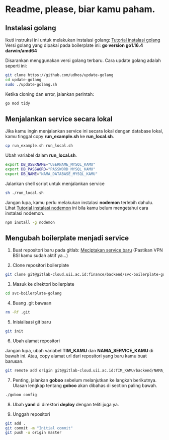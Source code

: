 # Readme, please, biar kamu paham.

## Instalasi golang

Ikuti instruksi ini untuk melakukan instalasi golang: [Tutorial instalasi golang](https://go.dev/doc/install)
Versi golang yang dipakai pada boilerplate ini: **go version go1.16.4 darwin/amd64**

Disarankan menggunakan versi golang terbaru. Cara update golang adalah seperti ini:

```bash
git clone https://github.com/udhos/update-golang
cd update-golang
sudo ./update-golang.sh
```

Ketika cloning dan error, jalankan perintah:

```bash
go mod tidy
```

## Menjalankan service secara lokal

Jika kamu ingin menjalankan service ini secara lokal dengan database lokal, kamu tinggal copy **run_example.sh** ke **run_local.sh**.

```bash
cp run_example.sh run_local.sh
```

Ubah variabel dalam **run_local.sh**.

```bash
export DB_USERNAME="USERNAME_MYSQL_KAMU"
export DB_PASSWORD="PASSWORD_MYSQL_KAMU"
export DB_NAME="NAMA_DATABASE_MYSQL_KAMU"
```

Jalankan shell script untuk menjalankan service

```bash
sh ./run_local.sh
```

Jangan lupa, kamu perlu melakukan instalasi **nodemon** terlebih dahulu. Lihat [Tutorial instalasi nodemon](https://www.npmjs.com/package/nodemon) ini bila kamu belum mengetahui cara instalasi nodemon.

```bash
npm install -g nodemon
```

## Mengubah boilerplate menjadi service

1. Buat repositori baru pada gitlab: [Meciptakan service baru](https://gitlab-cloud.uii.ac.id/projects/new) (Pastikan VPN BSI kamu sudah aktif ya...)

2. Clone repositori boilerplate

```bash
git clone git@gitlab-cloud.uii.ac.id:finance/backend/svc-boilerplate-golang.git
```

3. Masuk ke direktori boilerplate

```bash
cd svc-boilerplate-golang
```

4. Buang .git bawaan

```bash
rm -Rf .git
```

5. Inisialisasi git baru

```bash
git init
```

6. Ubah alamat repositori

Jangan lupa, ubah variabel **TIM_KAMU** dan **NAMA_SERVICE_KAMU** di bawah ini. Atau, copy alamat url dari repositori yang baru kamu buat barusan.

```bash
git remote add origin git@gitlab-cloud.uii.ac.id:TIM_KAMU/backend/NAMA_SERVICE_KAMU
```

7. Penting, jalankan **goboo** sebelum melanjutkan ke langkah berikutnya. Ulasan lengkap tentang **goboo** akan dibahas di section paling bawah.

```bash
./goboo config
```

8. Ubah **yaml** di direktori **deploy** dengan teliti juga ya.

9. Unggah repositori

```bash
git add .
git commit -m "Initial commit"
git push -u origin master
```
